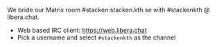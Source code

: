 <!-- 
.. title: Stacken IRC Room
.. slug: irc
.. description: 
-->

We bride our Matrix room #stacken:stacken.kth.se with #stackenkth @ libera.chat.

* Web based IRC client: https://web.libera.chat
* Pick a username and select `#stackenkth` as the channel
